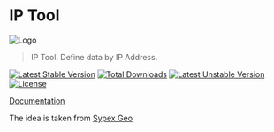 # IP Tool
![Logo](https://github.com/ddrv/iptool/wiki/img/iptool.png)

> IP Tool. Define data by IP Address.

[![Latest Stable Version](https://poser.pugx.org/ddrv/iptool/v/stable?format=flat-square)](https://packagist.org/packages/ddrv/iptool)
[![Total Downloads](https://poser.pugx.org/ddrv/iptool/downloads?format=flat-square)](https://packagist.org/packages/ddrv/iptool)
[![Latest Unstable Version](https://poser.pugx.org/ddrv/iptool/v/unstable?format=flat-square)](https://packagist.org/packages/ddrv/iptool)
[![License](https://poser.pugx.org/ddrv/iptool/license?format=flat-square)](https://packagist.org/packages/ddrv/iptool)

[Documentation](https://github.com/ddrv/iptool/wiki)

The idea is taken from [Sypex Geo](https://sypexgeo.net)
